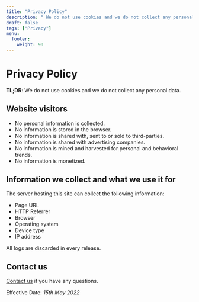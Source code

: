 ```yaml
---
title: "Privacy Policy"
description: " We do not use cookies and we do not collect any personal data."
draft: false
tags: ["Privacy"]
menu:
  footer:
    weight: 90
---
```


# Privacy Policy

**TL;DR**: We do not use cookies and we do not collect any personal data.

## Website visitors

- No personal information is collected.
- No information is stored in the browser.
- No information is shared with, sent to or sold to third-parties.
- No information is shared with advertising companies.
- No information is mined and harvested for personal and behavioral trends.
- No information is monetized.

## Information we collect and what we use it for

The server hosting this site can collect the following information:

- Page URL
- HTTP Referrer
- Browser
- Operating system
- Device type
- IP address

All logs are discarded in every release.

## Contact us

[Contact us](/hugo-mock-landing-page/contact/) if you have any questions.

Effective Date: *15th May 2022*